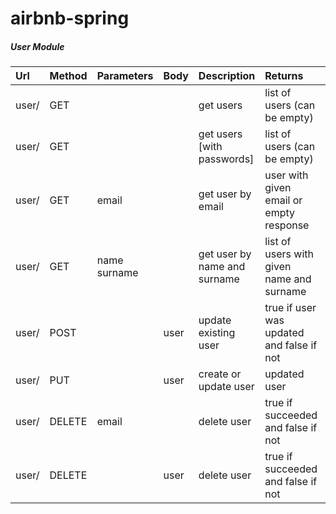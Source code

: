 # airbnb-spring

##### User Module
| Url  | Method   | Parameters    | Body | Description                  | Returns                                   | Headers        |
|:-----| ---------|:--------------|:-----|:-----------------------------|:------------------------------------------|:---------------|
|user/ | GET      |               |      | get users                    | list of users (can be empty)              |                |
|user/ | GET      |               |      | get users [with passwords]   | list of users (can be empty)              | email password |
|user/ | GET      | email         |      | get user by email            | user with given email or empty response   | email password |
|user/ | GET      | name surname  |      | get user by name and surname | list of users with given name and surname | email password |
|user/ | POST     |               | user | update existing user         | true if user was updated and false if not | email password |
|user/ | PUT      |               | user | create or update user        | updated user                              | email password |
|user/ | DELETE   | email         |      | delete user                  | true if succeeded and false if not        | email password |
|user/ | DELETE   |               | user | delete user                  | true if succeeded and false if not        | email password |
